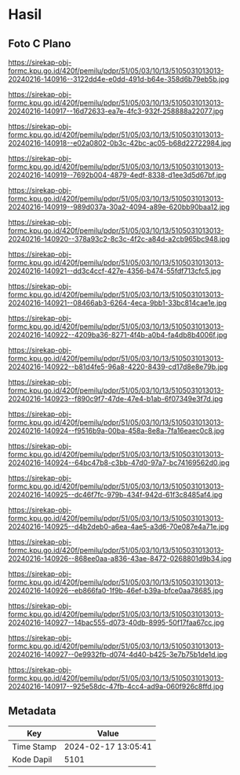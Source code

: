 # Hasil

## Foto C Plano

https://sirekap-obj-formc.kpu.go.id/420f/pemilu/pdpr/51/05/03/10/13/5105031013013-20240216-140916--3122dd4e-e0dd-491d-b64e-358d6b79eb5b.jpg

https://sirekap-obj-formc.kpu.go.id/420f/pemilu/pdpr/51/05/03/10/13/5105031013013-20240216-140917--16d72633-ea7e-4fc3-932f-258888a22077.jpg

https://sirekap-obj-formc.kpu.go.id/420f/pemilu/pdpr/51/05/03/10/13/5105031013013-20240216-140918--e02a0802-0b3c-42bc-ac05-b68d22722984.jpg

https://sirekap-obj-formc.kpu.go.id/420f/pemilu/pdpr/51/05/03/10/13/5105031013013-20240216-140919--7692b004-4879-4edf-8338-d1ee3d5d67bf.jpg

https://sirekap-obj-formc.kpu.go.id/420f/pemilu/pdpr/51/05/03/10/13/5105031013013-20240216-140919--989d037a-30a2-4094-a89e-620bb90baa12.jpg

https://sirekap-obj-formc.kpu.go.id/420f/pemilu/pdpr/51/05/03/10/13/5105031013013-20240216-140920--378a93c2-8c3c-4f2c-a84d-a2cb965bc948.jpg

https://sirekap-obj-formc.kpu.go.id/420f/pemilu/pdpr/51/05/03/10/13/5105031013013-20240216-140921--dd3c4ccf-427e-4356-b474-55fdf713cfc5.jpg

https://sirekap-obj-formc.kpu.go.id/420f/pemilu/pdpr/51/05/03/10/13/5105031013013-20240216-140921--08466ab3-6264-4eca-9bb1-33bc814cae1e.jpg

https://sirekap-obj-formc.kpu.go.id/420f/pemilu/pdpr/51/05/03/10/13/5105031013013-20240216-140922--4209ba36-8271-4f4b-a0b4-fa4db8b4006f.jpg

https://sirekap-obj-formc.kpu.go.id/420f/pemilu/pdpr/51/05/03/10/13/5105031013013-20240216-140922--b81d4fe5-96a8-4220-8439-cd17d8e8e79b.jpg

https://sirekap-obj-formc.kpu.go.id/420f/pemilu/pdpr/51/05/03/10/13/5105031013013-20240216-140923--f890c9f7-47de-47e4-b1ab-6f07349e3f7d.jpg

https://sirekap-obj-formc.kpu.go.id/420f/pemilu/pdpr/51/05/03/10/13/5105031013013-20240216-140924--f9516b9a-00ba-458a-8e8a-7fa16eaec0c8.jpg

https://sirekap-obj-formc.kpu.go.id/420f/pemilu/pdpr/51/05/03/10/13/5105031013013-20240216-140924--64bc47b8-c3bb-47d0-97a7-bc74169562d0.jpg

https://sirekap-obj-formc.kpu.go.id/420f/pemilu/pdpr/51/05/03/10/13/5105031013013-20240216-140925--dc46f7fc-979b-434f-942d-61f3c8485af4.jpg

https://sirekap-obj-formc.kpu.go.id/420f/pemilu/pdpr/51/05/03/10/13/5105031013013-20240216-140925--d4b2deb0-a6ea-4ae5-a3d6-70e087e4a71e.jpg

https://sirekap-obj-formc.kpu.go.id/420f/pemilu/pdpr/51/05/03/10/13/5105031013013-20240216-140926--868ee0aa-a836-43ae-8472-0268801d9b34.jpg

https://sirekap-obj-formc.kpu.go.id/420f/pemilu/pdpr/51/05/03/10/13/5105031013013-20240216-140926--eb866fa0-1f9b-46ef-b39a-bfce0aa78685.jpg

https://sirekap-obj-formc.kpu.go.id/420f/pemilu/pdpr/51/05/03/10/13/5105031013013-20240216-140927--14bac555-d073-40db-8995-50f17faa67cc.jpg

https://sirekap-obj-formc.kpu.go.id/420f/pemilu/pdpr/51/05/03/10/13/5105031013013-20240216-140927--0e9932fb-d074-4d40-b425-3e7b75b1de1d.jpg

https://sirekap-obj-formc.kpu.go.id/420f/pemilu/pdpr/51/05/03/10/13/5105031013013-20240216-140917--925e58dc-47fb-4cc4-ad9a-060f926c8ffd.jpg


## Metadata

| Key        | Value               |
| ---------- | ------------------- |
| Time Stamp | 2024-02-17 13:05:41 |
| Kode Dapil | 5101                |



